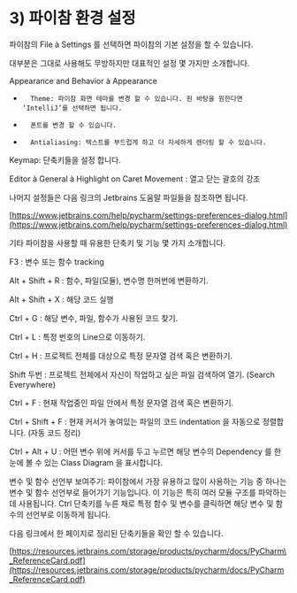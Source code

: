 # 3\)	파이참 환경 설정

  
파이참의 File à Settings 를 선택하면 파이참의 기본 설정을 할 수 있습니다.

대부분은 그대로 사용해도 무방하지만 대표적인 설정 몇 가지만 소개합니다.

Appearance and Behavior à Appearance

-       Theme: 파이참 화면 테마를 변경 할 수 있습니다. 흰 바탕을 원한다면 ‘IntelliJ’를 선택하면 됩니다.

-       폰트를 변경 할 수 있습니다.

-       Antialiasing: 텍스트를 부드럽게 하고 더 자세하게 렌더링 할 수 있습니다.

Keymap: 단축키들을 설정 합니다.

Editor à General à Highlight on Caret Movement : 열고 닫는 괄호의 강조

나머지 설정들은 다음 링크의 Jetbrains 도움말 파일들을 참조하면 됩니다.

[https://www.jetbrains.com/help/pycharm/settings-preferences-dialog.html](https://www.jetbrains.com/help/pycharm/settings-preferences-dialog.html)

기타 파이참을 사용할 때 유용한 단축키 및 기능 몇 가지 소개합니다.

F3 : 변수 또는 함수 tracking

Alt + Shift + R : 함수, 파일\(모듈\), 변수명 한꺼번에 변환하기.

Alt + Shift + X : 해당 코드 실행

Ctrl + G : 해당 변수, 파일, 함수가 사용된 코드 찾기.

Ctrl + L : 특정 번호의 Line으로 이동하기.

Ctrl + H : 프로젝트 전체를 대상으로 특정 문자열 검색 혹은 변환하기.

Shift 두번 : 프로젝트 전체에서 자신이 작업하고 싶은 파일 검색하여 열기. \(Search Everywhere\)

Ctrl + F : 현재 작업중인 파일 안에서 특정 문자열 검색 혹은 변환하기.

Ctrl + Shift + F : 현재 커서가 놓여있는 파일의 코드 indentation 을 자동으로 정렬합니다. \(자동 코드 정리\)

Ctrl + Alt + U : 어떤 변수 위에 커서를 두고 누르면 해당 변수의 Dependency 를 한눈에 볼 수 있는 Class Diagram 을 표시합니다.

변수 및 함수 선언부 보여주기: 파이참에서 가장 유용하고 많이 사용하는 기능 중 하나는 변수 및 함수 선언부로 들어가기 기능입니다. 이 기능은 특히 여러 모듈 구조를 파악하는데 사용됩니다. Ctrl 단축키를 누른 채로 특정 함수 및 변수를 클릭하면 해당 변수 및 함수의 선언부로 이동하게 됩니다.

다음 링크에서 한 페이지로 정리된 단축키들을 확인 할 수 있습니다.

[https://resources.jetbrains.com/storage/products/pycharm/docs/PyCharm\_ReferenceCard.pdf](https://resources.jetbrains.com/storage/products/pycharm/docs/PyCharm_ReferenceCard.pdf)

